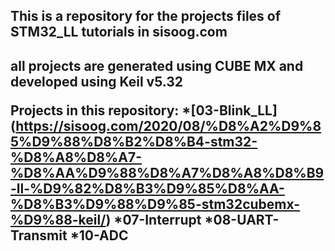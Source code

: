 <h2> This is a repository for the projects files of STM32_LL tutorials in sisoog.com <H2>
<b> all projects are generated using CUBE MX and developed using Keil v5.32 </b>
  
  <b> Projects in this repository: </b>
  *[03-Blink_LL] (https://sisoog.com/2020/08/%D8%A2%D9%85%D9%88%D8%B2%D8%B4-stm32-%D8%A8%D8%A7-%D8%AA%D9%88%D8%A7%D8%A8%D8%B9-ll-%D9%82%D8%B3%D9%85%D8%AA-%D8%B3%D9%88%D9%85-stm32cubemx-%D9%88-keil/) 
  *07-Interrupt
  *08-UART-Transmit
  *10-ADC
